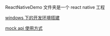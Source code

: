 ReactNativeDemo 文件夹是一个 react native 工程

[windows 下的开发环境搭建](README.windows.env.md)

[mock api 使用方式](README.mock-api.md)
